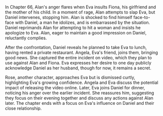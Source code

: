 In Chapter 66, Alan's anger flares when Eva insults Fiona, his girlfriend and the mother of his child. In a moment of rage, Alan attempts to slap Eva, but Daniel intervenes, stopping him. Alan is shocked to find himself face-to-face with Daniel, a man he idolizes, and is embarrassed by the situation. Daniel reprimands Alan for attempting to hit a woman and insists he apologize to Eva. Alan, eager to maintain a good impression on Daniel, reluctantly complies.

After the confrontation, Daniel reveals he planned to take Eva to lunch, having rented a private restaurant. Angela, Eva's friend, joins them, bringing good news. She captured the entire incident on video, which they plan to use against Alan and Fiona. Eva expresses her desire to one day publicly acknowledge Daniel as her husband, though for now, it remains a secret.

Rose, another character, approaches Eva but is dismissed curtly, highlighting Eva's growing confidence. Angela and Eva discuss the potential impact of releasing the video online. Later, Eva joins Daniel for dinner, noticing his anger over the earlier incident. She reassures him, suggesting they focus on their evening together and discuss any actions against Alan later. The chapter ends with a focus on Eva's influence on Daniel and their close relationship.